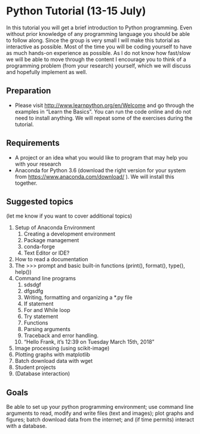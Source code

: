 # Python Tutorial (13-15 July)
In this tutorial you will get a brief introduction to Python programming. Even without prior knowledge of any programming language you should be able to follow along. Since the group is very small I will make this tutorial as interactive as possible. Most of the time you will be coding yourself to have as much hands-on experience as possible. As I do not know how fast/slow we will be able to move through the content I encourage you to think of a programming problem (from your research) yourself, which we will discuss and hopefully implement as well.

## Preparation
* Please visit http://www.learnpython.org/en/Welcome and go through the examples in “Learn the Basics”. You can run the code online and do not need to install anything. We will repeat some of the exercises during the tutorial. 

## Requirements
* A project or an idea what you would like to program that may help you with your research
* Anaconda for Python 3.6 (download the right version for your system from  https://www.anaconda.com/download/ ). We will install this together.

## Suggested topics 
(let me know if you want to cover additional topics)
1. Setup of Anaconda Environment
   1. Creating a development environment 
   2. Package management
   3. conda-forge
   4. Text Editor or IDE?
2.	How to read a documentation
3.	The >>> prompt and basic built-in functions (print(), format(), type(), help())
4. Command line programs
   1. sdsdgf
   2. dfgsdfg
   1.	Writing, formatting and organizing a *.py file
   2.	If statement
   3.	For and While loop
   4.	Try statement
   5.	Functions
   6.	Parsing arguments
   7.	Traceback and error handling.
   8.	“Hello Frank, it’s 12:39 on Tuesday March 15th, 2018”
5.	Image processing (using scikit-image)
6.	Plotting graphs with matplotlib
7.	Batch download data with wget
8.	Student projects
9.	(Database interaction)

## Goals
Be able to set up your python programming environment; use command line arguments to read, modify and write files (text and images); plot graphs and figures; batch download data from the internet; and (if time permits) interact with a database. 

